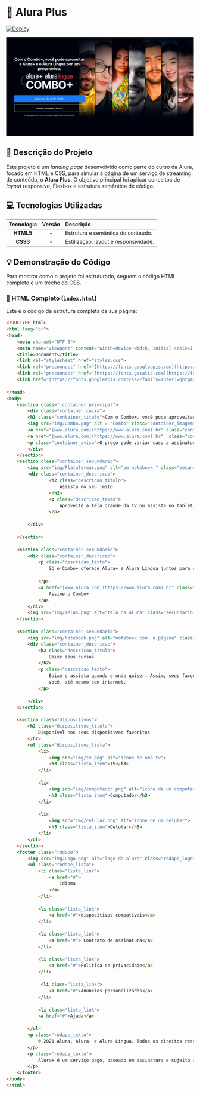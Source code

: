 # 🚀 Alura Plus
[![Deploy](https://img.shields.io/badge/Acesso%20r%C3%A1pido-Deploy%20-167BF7?style=for-the-badge)](https://pauloswimming.github.io/Alura_plus/)

<p align="center">
  <img src="https://raw.githubusercontent.com/Pauloswimming/Alura_plus/main/img/capa_readme.png" alt="Capa principal do projeto Alura Plus" width="650"/>
</p>

## 🌟 Descrição do Projeto

Este projeto é um *landing page* desenvolvido como parte do curso da Alura, focado em HTML e CSS, para simular a página de um serviço de streaming de conteúdo, o **Alura Plus**. O objetivo principal foi aplicar conceitos de _layout_ responsivo, Flexbox e estrutura semântica de código.

## 💻 Tecnologias Utilizadas

| Tecnologia | Versão | Descrição |
| :---: | :---: | :--- |
| **HTML5** | - | Estrutura e semântica do conteúdo. |
| **CSS3** | - | Estilização, layout e responsividade. |

## 💡 Demonstração do Código

Para mostrar como o projeto foi estruturado, seguem o código HTML completo e um trecho do CSS.

### 📄 HTML Completo (`index.html`)

Este é o código da estrutura completa da sua página:

```html
<!DOCTYPE html>
<html lang="br">
<head>
    <meta charset="UTF-8">
    <meta name="viewport" content="width=device-width, initial-scale=1.0">
    <title>Document</title>
    <link rel="stylesheet" href="styles.css">
    <link rel="preconnect" href="[https://fonts.googleapis.com](https://fonts.googleapis.com)">
    <link rel="preconnect" href="[https://fonts.gstatic.com](https://fonts.gstatic.com)" crossorigin>
    <link href="[https://fonts.googleapis.com/css2?family=Inter:wght@400;700&display=swap](https://fonts.googleapis.com/css2?family=Inter:wght@400;700&display=swap)" rel="stylesheet">

</head>
<body>
    <section class=" container principal">
        <div class="container_caixa">
        <h1 class="container_titulo">Com o Combo+, você pode aproveitar a Alura+ e o Alura Língua por um preço único.</h1>
        <img src="img/Combo.png" alt = "Combo" class="container_imagem">
        <a href="[www.alura.com](https://www.alura.com).br" class="container_botao">Assine por 12x de R$ 120,00*</a>
        <a href="[www.alura.com](https://www.alura.com).br"  class="container_botao botao_secundario">Assinar somente o Alura+</a>
        <p class="container_aviso">O preço pode variar caso a assinatura seja feita em outros planos.</p>
        </div>
    </section>
    <section class="container secundario">
        <img src="img/Plataformas.png" alt="um notebook " class="secundario__imagem">
        <div class="container_descricao">
                <h2 class="descricao_titulo">
                    Assista do seu jeito
                </h2>
                <p class="descricao_texto">
                    Aproveite a tela grande da TV ou assista no tablet, laptop, celular e outros aparelhos. Nossa seleção de cursos não para de crescer.
                </p>

        </div>

    </section>

    <section class="container secundario">
        <div class="container_descricao">
            <p class="descricao_texto">
                Só o Combo+ oferece Alura+ e Alura Língua juntos para você ter acesso a cursos de diversas áreas da tecnologia e aprender inglês ou espanhol, onde e como quiser.
        
            </p>
            <a href="[www.alura.com](https://www.alura.com).br" class="container_botao secundario_botao">
                Assine o Combo+
            </a>
        </div>
        <img src="img/Telas.png" alt="tela da alura" class="secundario__imagem">
    </section>

    <section class="container secundario">
        <img src="img/Notebook.png" alt="notebook com  a página" class="secundario__imagem">
        <div class="container_descricao">
            <h2 class="descricao_titulo">
                Baixe seus cursos
            </h2>
            <p class="descricao_texto">
                Baixe e assista quando e onde quiser. Assim, seus favoritos estão sempre com
                você, até mesmo sem internet.
            </p>

        </div>
    </section>

    <section class="dispositivos">
        <h2 class="dispositivos_titulo">
            Disponível nos seus dispositivos favoritos
        </h2>
        <ul class="dispositivos_lista">
            <li>
                <img src="img/tv.png" alt="ícone de uma tv">
                <h3 class="lista_item">TV</h3>
            </li>

            <li>
                <img src="img/computador.png" alt="ícone de um computador">
                <h3 class="lista_item">Computador</h3>
            </li>

            <li>
                <img src="img/celular.png" alt="ícone de um celular">
                <h3 class="lista_item">Celular</h3>
            </li>
        </ul>
    </section>
    <footer class="rodape">
        <img src="img/Logo.png" alt="logo da alura" class="rodape_logo">
        <ul class="rodape_lista">
            <li class="lista_link">
                <a href="#">
                    Idioma
                </a>
            </li>

            <li class="lista_link">
                <a href="#">dispositivos compativeis</a>
            </li>

            <li class="lista_link">
                <a href="#"> Contrato de assinatura</a>
            </li>

            <li class="lista_link">
                <a href="#">Politica de privacidade</a>
            </li>

             <li class="lista_link">
                <a href="#">Anuncios personalizados</a>
            </li>

            <li class="lista_link">
            <a href="#">Ajuda</a>

        </ul>
        <p class="rodape_texto">
            ® 2021 Alura, Alura+ e Alura Língua. Todos os direitos reservados. Serviço de assinatura paga. Conteúdo sujeito a disponibilidade.
        </p>
        <p class="rodape_texto">
            Alura+ é um serviço pago, baseado em assinatura e sujeito a termos e condições. O serviço Alura+ é comercializado por Aovs Sistemas de Informática S.A., Rua Vergueiro, 3185 - Liberdade, São Paulo - SP, 04101-300, Brasil e CNPJ 05.555.382/0001-33
        </p>
    </footer>
</body>
</html>
